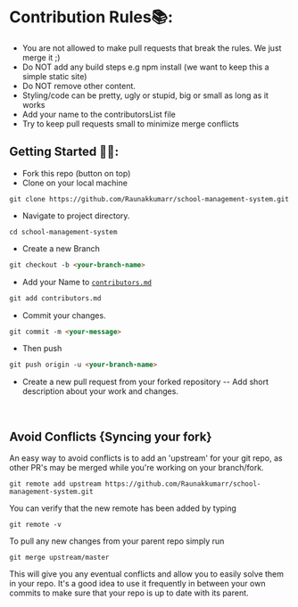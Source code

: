 
# Contribution Rules📚:

- You are not allowed to make pull requests that break the rules. We just merge it ;)
- Do NOT add any build steps e.g npm install (we want to keep this a simple static site)
- Do NOT remove other content.
- Styling/code can be pretty, ugly or stupid, big or small as long as it works
- Add your name to the contributorsList file
- Try to keep pull requests small to minimize merge conflicts


## Getting Started 🤩🤗:

- Fork this repo (button on top)
- Clone on your local machine

```terminal
git clone https://github.com/Raunakkumarr/school-management-system.git
```
- Navigate to project directory.
```terminal
cd school-management-system
```

- Create a new Branch

```markdown
git checkout -b <your-branch-name>
```
- Add your Name to [`contributors.md`](contributors.md)
```markdown
git add contributors.md
```
- Commit your changes.

```markdown
git commit -m <your-message>
```
- Then push 
```markdown
git push origin -u <your-branch-name>
```


- Create a new pull request from your forked repository -- Add short description about your work and changes.

<br>

## Avoid Conflicts {Syncing your fork}

An easy way to avoid conflicts is to add an 'upstream' for your git repo, as other PR's may be merged while you're working on your branch/fork.   

```terminal
git remote add upstream https://github.com/Raunakkumarr/school-management-system.git
```

You can verify that the new remote has been added by typing
```terminal
git remote -v
```

To pull any new changes from your parent repo simply run
```terminal
git merge upstream/master
```

This will give you any eventual conflicts and allow you to easily solve them in your repo. It's a good idea to use it frequently in between your own commits to make sure that your repo is up to date with its parent.
